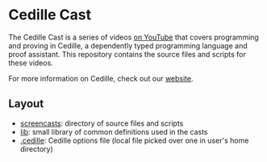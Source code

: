 # Cedille Cast #

The Cedille Cast is a series of videos [on
YouTube](https://www.youtube.com/channel/UCfV0BJz4nltlj-4yWNZ34lw) that covers
programming and proving in Cedille, a dependently typed programming language and
proof assistant. This repository contains the source files and scripts for these
videos.

For more information on Cedille, check out our [website](https://cedille.github.io/).

## Layout ##

- [screencasts](screencasts): directory of source files and scripts
- [lib](lib): small library of common definitions used in the casts
- [.cedille](.cedille): Cedille options file (local file picked over one in
  user's home directory)
  
